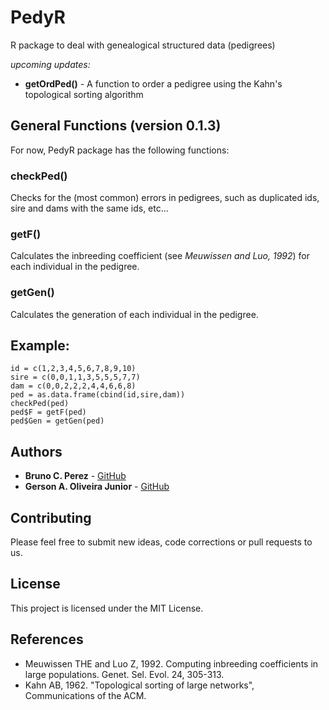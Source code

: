# PedyR

R package to deal with genealogical structured data (pedigrees)

*upcoming updates:*
  * **getOrdPed()** - A function to order a pedigree using the Kahn's topological sorting algorithm 

## General Functions (version 0.1.3)

For now, PedyR package has the following functions:

### checkPed()

Checks for the (most common) errors in pedigrees, such as duplicated ids, sire and dams with the same ids, etc...



### getF()

Calculates the inbreeding coefficient (see *Meuwissen and Luo, 1992*) for each individual in the pedigree.



### getGen()

Calculates the generation of each individual in the pedigree.



## Example:

```
id = c(1,2,3,4,5,6,7,8,9,10)
sire = c(0,0,1,1,3,5,5,5,7,7)
dam = c(0,0,2,2,2,4,4,6,6,8)
ped = as.data.frame(cbind(id,sire,dam))
checkPed(ped)
ped$F = getF(ped)
ped$Gen = getGen(ped)
```

## Authors

* **Bruno C. Perez** - [GitHub](https://github.com/BrnCPrz)
* **Gerson A. Oliveira Junior** - [GitHub](https://github.com/gersonjr)


## Contributing

Please feel free to submit new ideas, code corrections or pull requests to us.


## License

This project is licensed under the MIT License.

## References

 * Meuwissen THE and Luo Z, 1992. Computing inbreeding coefficients in large populations. Genet. Sel. Evol. 24, 305-313.
 * Kahn AB, 1962. "Topological sorting of large networks", Communications of the ACM.
